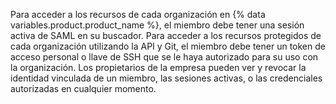 Para acceder a los recursos de cada organización en {% data variables.product.product_name %}, el miembro debe tener una sesión activa de SAML en su buscador. Para acceder a los recursos protegidos de cada organización utilizando la API y Git, el miembro debe tener un token de acceso personal o llave de SSH que se le haya autorizado para su uso con la organización. Los propietarios de la empresa pueden ver y revocar la identidad vinculada de un miembro, las sesiones activas, o las credenciales autorizadas en cualquier momento.

